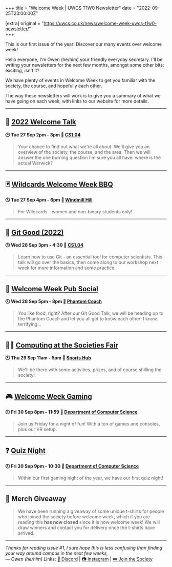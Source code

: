 +++
title = "Welcome Week | UWCS T1W0 Newsletter"
date = "2022-09-25T23:00:00Z"

[extra]
original = "https://uwcs.co.uk/news/welcome-week-uwcs-t1w0-newsletter/"    
+++

<p data-block-key="sfd3i">This is our first issue of the year! Discover our many events over welcome week!</p>

<!-- more -->

Hello everyone, I'm Owen (he/him) your friendly everyday secretary. I'll be writing your newsletters for the next few months, amongst some other bits: exciting, isn't it? 

We have plenty of events in Welcome Week to get you familiar with the society, the course, and hopefully each other. 

The way these newsletters will work is to give you a summary of what we have going on each week, with links to our website for more details.
***

## **👋 [2022 Welcome Talk](https://uwcs.co.uk/events/2022-welcome-talk/)**
**🕑 Tue 27 Sep 2pm - 3pm 📍 [CS1.04](https://campus.warwick.ac.uk/?cmsid=1591)**  
> Your chance to find out what we're all about. We'll give you an overview of the society, the course, and the area. Then we will answer the one burning question I'm sure you all have: where is the actual Warwick?
***

## **🃏 [Wildcards Welcome Week BBQ](https://uwcs.co.uk/events/wildcards-welcome-week-social/)**
**🕓 Tue 27 Sep 4pm - 6pm  📍 [Windmill Hill](https://campus.warwick.ac.uk/?cmsid=16836)**  
> For Wildcards - women and non-binary students only!
***

## **💬 [Git Good (2022)](https://uwcs.co.uk/events/welcome-week-git-good-2022)**
**🕒 Wed 28 Sep 3pm - 4:30  📍 [CS1.04](https://campus.warwick.ac.uk/?cmsid=1591)**  
> Learn how to use Git - an essential tool for computer scientists. This talk will go over the basics, then come along to our workshop next week for more information and some practice.
***

## **🍔 [Welcome Week Pub Social](https://uwcs.co.uk/events/welcome-week-pub-social)**
**🕔 Wed 28 Sep 5pm - 8pm  📍 [Phantom Coach](https://goo.gl/maps/wxcgbUpGKYU8SMcT8)**  
> You like food, right? After our Git Good Talk, we will be heading up to the Phantom Coach and let you all get to know each other! I know, terrifying...
***

## **🙋‍♂️ [Computing at the Societies Fair](https://uwcs.co.uk/events/computing-at-the-societies-fair/)**
**🕚 Thu 29 Sep 11am - 5pm  📍 [Sports Hub](https://campus.warwick.ac.uk/?cmsid=18628)**  
> We'll be there with some activities, prizes, and of course shilling the society!
***

## **🎮 [Welcome Week Gaming](https://uwcs.co.uk/events/welcome-week-gaming-2022/)**
**🕗 Fri 30 Sep 8pm - 11:59  📍 [Department of Computer Science](https://campus.warwick.ac.uk/?cmsid=14)**  
> Join us Friday for a night of fun! With a ton of games and consoles, plus our VR setup.
***

## **❓ [Quiz Night](https://uwcs.co.uk/events/quiz-night/)**
**🕘 Fri 30 Sep 9pm - 10:30  📍 [Department of Computer Science](https://campus.warwick.ac.uk/?cmsid=14)**  
> Within our first gaming night of the year, we have our first quiz night!
***
## **👕 Merch Giveaway**
> We have been running a giveaway of some unique t-shirts for people who joined the society before welcome week, which if you are reading this **has now closed** since it is now welcome week! We will draw winners and contact you for delivery once the t-shirts have arrived.
***

_Thanks for reading issue #1, I sure hope this is less confusing than finding your way around campus in the next few weeks,  
⁠— Owen (he/him)_
Links: [💬 Discord](https://discord.uwcs.co.uk/) | [📷 Instagram](https://www.instagram.com/warwickcompsoc/) | [🎟️ Join the Society](https://www.warwicksu.com/societies-sports/societies/computing/)
